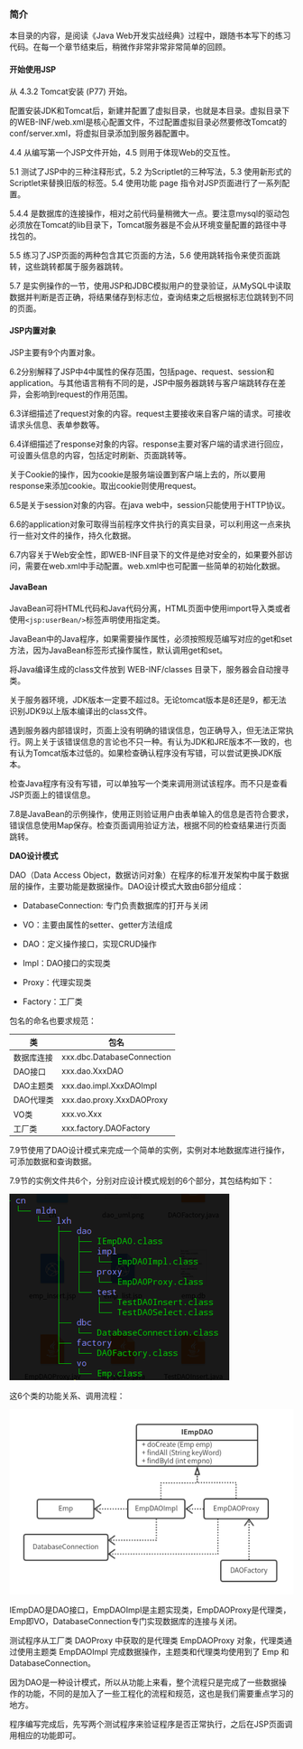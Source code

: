 ### 简介

本目录的内容，是阅读《Java Web开发实战经典》过程中，跟随书本写下的练习代码。在每一个章节结束后，稍微作非常非常非常简单的回顾。

#### 开始使用JSP

从 4.3.2 Tomcat安装 (P77) 开始。

配置安装JDK和Tomcat后，新建并配置了虚拟目录，也就是本目录。虚拟目录下的WEB-INF/web.xml是核心配置文件，不过配置虚拟目录必然要修改Tomcat的conf/server.xml，将虚拟目录添加到服务器配置中。

4.4 从编写第一个JSP文件开始，4.5 则用于体现Web的交互性。

5.1 测试了JSP中的三种注释形式，5.2 为Scriptlet的三种写法，5.3 使用新形式的Scriptlet来替换旧版的标签。5.4 使用功能 page 指令对JSP页面进行了一系列配置。

5.4.4 是数据库的连接操作，相对之前代码量稍微大一点。要注意mysql的驱动包必须放在Tomcat的lib目录下，Tomcat服务器是不会从环境变量配置的路径中寻找包的。

5.5 练习了JSP页面的两种包含其它页面的方法，5.6 使用跳转指令来使页面跳转，这些跳转都属于服务器跳转。

5.7 是实例操作的一节，使用JSP和JDBC模拟用户的登录验证，从MySQL中读取数据并判断是否正确，将结果储存到标志位，查询结束之后根据标志位跳转到不同的页面。

#### JSP内置对象

JSP主要有9个内置对象。

6.2分别解释了JSP中4中属性的保存范围，包括page、request、session和application。与其他语言稍有不同的是，JSP中服务器跳转与客户端跳转存在差异，会影响到request的作用范围。

6.3详细描述了request对象的内容。request主要接收来自客户端的请求。可接收请求头信息、表单参数等。

6.4详细描述了response对象的内容。response主要对客户端的请求进行回应，可设置头信息的内容，包括定时刷新、页面跳转等。

关于Cookie的操作，因为cookie是服务端设置到客户端上去的，所以要用response来添加cookie。取出cookie则使用request。

6.5是关于session对象的内容。在java web中，session只能使用于HTTP协议。

6.6的application对象可取得当前程序文件执行的真实目录，可以利用这一点来执行一些对文件的操作，持久化数据。

6.7内容关于Web安全性，即WEB-INF目录下的文件是绝对安全的，如果要外部访问，需要在web.xml中手动配置。web.xml中也可配置一些简单的初始化数据。

#### JavaBean

JavaBean可将HTML代码和Java代码分离，HTML页面中使用import导入类或者使用`<jsp:userBean/>`标签声明使用指定类。

JavaBean中的Java程序，如果需要操作属性，必须按照规范编写对应的get和set方法，因为JavaBean标签形式操作属性，默认调用get和set。

将Java编译生成的class文件放到 WEB-INF/classes 目录下，服务器会自动搜寻类。

关于服务器环境，JDK版本一定要不超过8。无论tomcat版本是8还是9，都无法识别JDK9以上版本编译出的class文件。

遇到服务器内部错误时，页面上没有明确的错误信息，包正确导入，但无法正常执行。网上关于该错误信息的言论也不只一种。有认为JDK和JRE版本不一致的，也有认为Tomcat版本过低的。如果检查确认程序没有写错，可以尝试更换JDK版本。

检查Java程序有没有写错，可以单独写一个类来调用测试该程序。而不只是查看JSP页面上的错误信息。

7.8是JavaBean的示例操作，使用正则验证用户由表单输入的信息是否符合要求，错误信息使用Map保存。检查页面调用验证方法，根据不同的检查结果进行页面跳转。

**DAO设计模式**

DAO（Data Access Object，数据访问对象）在程序的标准开发架构中属于数据层的操作，主要功能是数据操作。DAO设计模式大致由6部分组成：

- DatabaseConnection: 专门负责数据库的打开与关闭

- VO：主要由属性的setter、getter方法组成

- DAO：定义操作接口，实现CRUD操作

- Impl：DAO接口的实现类

- Proxy：代理实现类

- Factory：工厂类

包名的命名也要求规范：

| 类 | 包名 |
| --- | --- |
| 数据库连接 | xxx.dbc.DatabaseConnection |
| DAO接口 | xxx.dao.XxxDAO |
| DAO主题类 | xxx.dao.impl.XxxDAOImpl |
| DAO代理类 | xxx.dao.proxy.XxxDAOProxy |
| VO类 | xxx.vo.Xxx |
| 工厂类 | xxx.factory.DAOFactory |

7.9节使用了DAO设计模式来完成一个简单的实例，实例对本地数据库进行操作，可添加数据和查询数据。

7.9节的实例文件共6个，分别对应设计模式规划的6个部分，其包结构如下：

![dao_package](7.9/dao_package.png)

这6个类的功能关系、调用流程：

![dao_uml](7.9/dao_uml.png)

IEmpDAO是DAO接口，EmpDAOImpl是主题实现类，EmpDAOProxy是代理类，Emp即VO，DatabaseConnection专门实现数据库的连接与关闭。

测试程序从工厂类 DAOProxy 中获取的是代理类 EmpDAOProxy 对象，代理类通过使用主题类 EmpDAOImpl 完成数据操作，主题类和代理类均使用到了 Emp 和 DatabaseConnection。

因为DAO是一种设计模式，所以从功能上来看，整个流程只是完成了一些数据操作的功能，不同的是加入了一些工程化的流程和规范，这也是我们需要重点学习的地方。

程序编写完成后，先写两个测试程序来验证程序是否正常执行，之后在JSP页面调用相应的功能即可。
